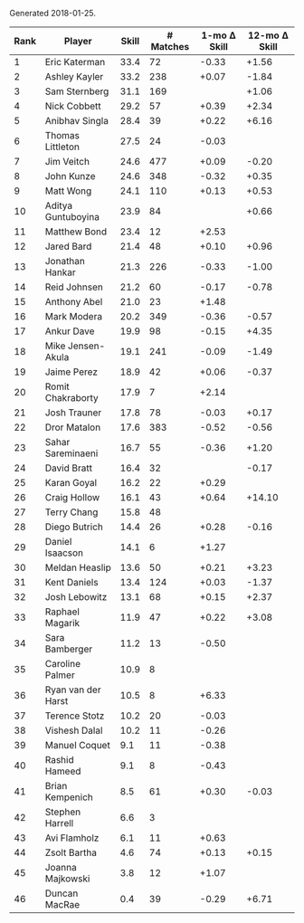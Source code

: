 Generated 2018-01-25.

| Rank | Player             | Skill | # Matches | 1-mo Δ Skill | 12-mo Δ Skill |
|------|--------------------|-------|-----------|--------------|---------------|
|    1 | Eric Katerman      |  33.4 |        72 |        -0.33 |         +1.56 |
|    2 | Ashley Kayler      |  33.2 |       238 |        +0.07 |         -1.84 |
|    3 | Sam Sternberg      |  31.1 |       169 |              |         +1.06 |
|    4 | Nick Cobbett       |  29.2 |        57 |        +0.39 |         +2.34 |
|    5 | Anibhav Singla     |  28.4 |        39 |        +0.22 |         +6.16 |
|    6 | Thomas Littleton   |  27.5 |        24 |        -0.03 |               |
|    7 | Jim Veitch         |  24.6 |       477 |        +0.09 |         -0.20 |
|    8 | John Kunze         |  24.6 |       348 |        -0.32 |         +0.35 |
|    9 | Matt Wong          |  24.1 |       110 |        +0.13 |         +0.53 |
|   10 | Aditya Guntuboyina |  23.9 |        84 |              |         +0.66 |
|   11 | Matthew Bond       |  23.4 |        12 |        +2.53 |               |
|   12 | Jared Bard         |  21.4 |        48 |        +0.10 |         +0.96 |
|   13 | Jonathan Hankar    |  21.3 |       226 |        -0.33 |         -1.00 |
|   14 | Reid Johnsen       |  21.2 |        60 |        -0.17 |         -0.78 |
|   15 | Anthony Abel       |  21.0 |        23 |        +1.48 |               |
|   16 | Mark Modera        |  20.2 |       349 |        -0.36 |         -0.57 |
|   17 | Ankur Dave         |  19.9 |        98 |        -0.15 |         +4.35 |
|   18 | Mike Jensen-Akula  |  19.1 |       241 |        -0.09 |         -1.49 |
|   19 | Jaime Perez        |  18.9 |        42 |        +0.06 |         -0.37 |
|   20 | Romit Chakraborty  |  17.9 |         7 |        +2.14 |               |
|   21 | Josh Trauner       |  17.8 |        78 |        -0.03 |         +0.17 |
|   22 | Dror Matalon       |  17.6 |       383 |        -0.52 |         -0.56 |
|   23 | Sahar Sareminaeni  |  16.7 |        55 |        -0.36 |         +1.20 |
|   24 | David Bratt        |  16.4 |        32 |              |         -0.17 |
|   25 | Karan Goyal        |  16.2 |        22 |        +0.29 |               |
|   26 | Craig Hollow       |  16.1 |        43 |        +0.64 |        +14.10 |
|   27 | Terry Chang        |  15.8 |        48 |              |               |
|   28 | Diego Butrich      |  14.4 |        26 |        +0.28 |         -0.16 |
|   29 | Daniel Isaacson    |  14.1 |         6 |        +1.27 |               |
|   30 | Meldan Heaslip     |  13.6 |        50 |        +0.21 |         +3.23 |
|   31 | Kent Daniels       |  13.4 |       124 |        +0.03 |         -1.37 |
|   32 | Josh Lebowitz      |  13.1 |        68 |        +0.15 |         +2.37 |
|   33 | Raphael Magarik    |  11.9 |        47 |        +0.22 |         +3.08 |
|   34 | Sara Bamberger     |  11.2 |        13 |        -0.50 |               |
|   35 | Caroline Palmer    |  10.9 |         8 |              |               |
|   36 | Ryan van der Harst |  10.5 |         8 |        +6.33 |               |
|   37 | Terence Stotz      |  10.2 |        20 |        -0.03 |               |
|   38 | Vishesh Dalal      |  10.2 |        11 |        -0.26 |               |
|   39 | Manuel Coquet      |   9.1 |        11 |        -0.38 |               |
|   40 | Rashid Hameed      |   9.1 |         8 |        -0.43 |               |
|   41 | Brian Kempenich    |   8.5 |        61 |        +0.30 |         -0.03 |
|   42 | Stephen Harrell    |   6.6 |         3 |              |               |
|   43 | Avi Flamholz       |   6.1 |        11 |        +0.63 |               |
|   44 | Zsolt Bartha       |   4.6 |        74 |        +0.13 |         +0.15 |
|   45 | Joanna Majkowski   |   3.8 |        12 |        +1.07 |               |
|   46 | Duncan MacRae      |   0.4 |        39 |        -0.29 |         +6.71 |